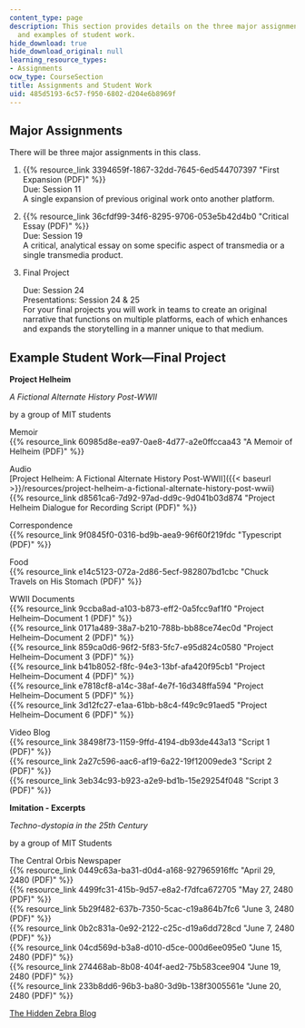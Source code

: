 ```yaml
---
content_type: page
description: This section provides details on the three major assignments of the class
  and examples of student work.
hide_download: true
hide_download_original: null
learning_resource_types:
- Assignments
ocw_type: CourseSection
title: Assignments and Student Work
uid: 485d5193-6c57-f950-6802-d204e6b8969f
---
```


Major Assignments
-----------------

There will be three major assignments in this class.

1.  {{% resource_link 3394659f-1867-32dd-7645-6ed544707397 "First Expansion (PDF)" %}}  
    Due: Session 11  
    A single expansion of previous original work onto another platform.
    
2.  {{% resource_link 36cfdf99-34f6-8295-9706-053e5b42d4b0 "Critical Essay (PDF)" %}}  
    Due: Session 19  
    A critical, analytical essay on some specific aspect of transmedia or a single transmedia product.
    
3.  Final Project
    
    Due: Session 24  
    Presentations: Session 24 & 25  
    For your final projects you will work in teams to create an original narrative that functions on multiple platforms, each of which enhances and expands the storytelling in a manner unique to that medium.
    

Example Student Work—Final Project
----------------------------------

**Project Helheim**

_A Fictional Alternate History Post-WWII_

by a group of MIT students

Memoir  
{{% resource_link 60985d8e-ea97-0ae8-4d77-a2e0ffccaa43 "A Memoir of Helheim (PDF)" %}}

Audio  
[Project Helheim: A Fictional Alternate History Post-WWII]({{< baseurl >}}/resources/project-helheim-a-fictional-alternate-history-post-wwii)  
{{% resource_link d8561ca6-7d92-97ad-dd9c-9d041b03d874 "Project Helheim Dialogue for Recording Script (PDF)" %}}

Correspondence  
{{% resource_link 9f0845f0-0316-bd9b-aea9-96f60f219fdc "Typescript (PDF)" %}}

Food  
{{% resource_link e14c5123-072a-2d86-5ecf-982807bd1cbc "Chuck Travels on His Stomach (PDF)" %}}

WWII Documents  
{{% resource_link 9ccba8ad-a103-b873-eff2-0a5fcc9af1f0 "Project Helheim–Document 1 (PDF)" %}}  
{{% resource_link 0171a489-38a7-b210-788b-bb88ce74ec0d "Project Helheim–Document 2 (PDF)" %}}  
{{% resource_link 859ca0d6-96f2-5f83-5fc7-e95d824c0580 "Project Helheim–Document 3 (PDF)" %}}  
{{% resource_link b41b8052-f8fc-94e3-13bf-afa420f95cb1 "Project Helheim–Document 4 (PDF)" %}}  
{{% resource_link e7818cf8-a14c-38af-4e7f-16d348ffa594 "Project Helheim–Document 5 (PDF)" %}}  
{{% resource_link 3d12fc27-e1aa-61bb-b8c4-f49c9c91aed5 "Project Helheim–Document 6 (PDF)" %}}

Video Blog  
{{% resource_link 38498f73-1159-9ffd-4194-db93de443a13 "Script 1 (PDF)" %}}  
{{% resource_link 2a27c596-aac6-af19-6a22-19f12009ede3 "Script 2 (PDF)" %}}  
{{% resource_link 3eb34c93-b923-a2e9-bd1b-15e29254f048 "Script 3 (PDF)" %}}

**Imitation - Excerpts**

_Techno-dystopia in the 25th Century_

by a group of MIT Students

The Central Orbis Newspaper  
{{% resource_link 0449c63a-ba31-d0d4-a168-927965916ffc "April 29, 2480 (PDF)" %}}  
{{% resource_link 4499fc31-415b-9d57-e8a2-f7dfca672705 "May 27, 2480 (PDF)" %}}  
{{% resource_link 5b29f482-637b-7350-5cac-c19a864b7fc6 "June 3, 2480 (PDF)" %}}  
{{% resource_link 0b2c831a-0e92-2122-c25c-d19a6dd728cd "June 7, 2480 (PDF)" %}}  
{{% resource_link 04cd569d-b3a8-d010-d5ce-000d6ee095e0 "June 15, 2480 (PDF)" %}}  
{{% resource_link 274468ab-8b08-404f-aed2-75b583cee904 "June 19, 2480 (PDF)" %}}  
{{% resource_link 233b8dd6-96b3-ba80-3d9b-138f3005561e "June 20, 2480 (PDF)" %}}

[The Hidden Zebra Blog](http://imquagga.blogspot.in/)